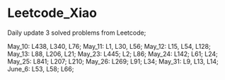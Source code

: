 # Leetcode_Xiao

Daily update 3 solved problems from Leetcode;

May_10: L438, L340, L76;
May_11: L1, L30, L56;
May_12: L15, L54, L128;
May_13: L88, L206, L21;
May_23: L445; L2; L86;
May_24: L142; L61; L24;
May_25: L841; L207; L210;
May_26: L269; L91; L34;
May_31: L9, L13, L14;
June_6: L53, L58; L66;